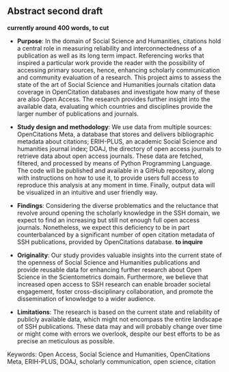 
## Abstract second draft
<b>currently around 400 words, to cut</b>

* <b>Purpose</b>: In the domain of Social Science and Humanities, citations hold a central role in measuring reliability and interconnectedness of a publication as well as its long term impact. Referencing works that inspired a particular work provide the reader with the possibility of accessing primary sources, hence, enhancing scholarly communication and community evaluation of a research.
This project aims to assess the state of the art of Social Science and Humanities journals citation data coverage in OpenCitation databases and investigate how many of these are also Open Access. The research provides further insight into the available data, evaluating which countries and disciplines provide the larger number of publications and journals.

* <b>Study design and methodology</b>: We use data from multiple sources: OpenCitations Meta, a database that stores and delivers bibliographic metadata about citations; ERIH-PLUS, an academic Social Science and humanities journal index; DOAJ, the directory of open access journals to retrieve data about open access journals. These data are fetched, filtered, and processed by means of Python Programming Language. The code will be published and available in a GitHub repository, along with instructions on how to use it, to provide users full access to reproduce this analysis at any moment in time. Finally, output data will be visualized in an intuitive and user friendly way.

* <b>Findings</b>: Considering the diverse problematics and the reluctance that revolve around opening the scholarly knowledge in the SSH domain, we expect to find an increasing but still not enough full open access journals. Nonetheless, we expect this deficiency to be in part counterbalanced by a significant number of open citation metadata of SSH publications, provided by OpenCitations  database. <b>to inquire</b>

* <b>Originality</b>: Our study provides valuable insights into the current state of the openness of Social Science and Humanities publications and provide reusable data for enhancing further research about Open Science in the Scientometrics domain.
Furthermore, we believe that increased open access to SSH research can enable broader societal engagement, foster cross-disciplinary collaboration, and promote the dissemination of knowledge to a wider audience.

* <b>Limitations</b>: The research is based on the current state and reliability of publicly available data, which might not encompass the entire landscape of SSH publications. These data may and will probably change over time or might come with errors we overlook, despite our best efforts to be as precise an meticulous as possible.

Keywords: Open Access, Social Science and Humanities, OpenCitations Meta, ERIH-PLUS, DOAJ, scholarly communication, open science, citation

